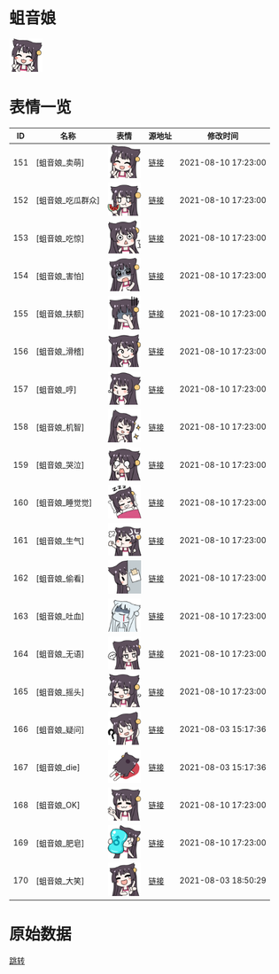 # 蛆音娘

<img src="./cover.png" height="60" alt="cover" />

# 表情一览

|ID|名称|表情|源地址|修改时间|
|----|----|----|----|----|
|151|[蛆音娘_卖萌]|<img src="./pic/000151_%5B蛆音娘_卖萌%5D.png" height="60" alt="卖萌"/>|[链接](http://i0.hdslb.com/bfs/emote/4cd1024d0c2ecee93224477946656d32c1705ccf.png)|2021-08-10 17:23:00|
|152|[蛆音娘_吃瓜群众]|<img src="./pic/000152_%5B蛆音娘_吃瓜群众%5D.png" height="60" alt="吃瓜群众"/>|[链接](http://i0.hdslb.com/bfs/emote/5d0d6cc54b508d30b4f50b6b5f7b7e1e259d84ea.png)|2021-08-10 17:23:00|
|153|[蛆音娘_吃惊]|<img src="./pic/000153_%5B蛆音娘_吃惊%5D.png" height="60" alt="吃惊"/>|[链接](http://i0.hdslb.com/bfs/emote/7a4cb0b644214d476ce198ddf6a7a0aa31311199.png)|2021-08-10 17:23:00|
|154|[蛆音娘_害怕]|<img src="./pic/000154_%5B蛆音娘_害怕%5D.png" height="60" alt="害怕"/>|[链接](http://i0.hdslb.com/bfs/emote/7407634bf67bfe9d7806f15d57608a1b18c2b4c2.png)|2021-08-10 17:23:00|
|155|[蛆音娘_扶额]|<img src="./pic/000155_%5B蛆音娘_扶额%5D.png" height="60" alt="扶额"/>|[链接](http://i0.hdslb.com/bfs/emote/a4d8f95baaa24821fd591a7dbeee1b869e760f59.png)|2021-08-10 17:23:00|
|156|[蛆音娘_滑稽]|<img src="./pic/000156_%5B蛆音娘_滑稽%5D.png" height="60" alt="滑稽"/>|[链接](http://i0.hdslb.com/bfs/emote/d3717f10ffe9787336bc39a09214270988521a67.png)|2021-08-10 17:23:00|
|157|[蛆音娘_哼]|<img src="./pic/000157_%5B蛆音娘_哼%5D.png" height="60" alt="哼"/>|[链接](http://i0.hdslb.com/bfs/emote/8854f1b8a82126e3b87f3a1563da5feb55b23e71.png)|2021-08-10 17:23:00|
|158|[蛆音娘_机智]|<img src="./pic/000158_%5B蛆音娘_机智%5D.png" height="60" alt="机智"/>|[链接](http://i0.hdslb.com/bfs/emote/e543c0a823ca915df9362283f4ae950e9e9cc2e9.png)|2021-08-10 17:23:00|
|159|[蛆音娘_哭泣]|<img src="./pic/000159_%5B蛆音娘_哭泣%5D.png" height="60" alt="哭泣"/>|[链接](http://i0.hdslb.com/bfs/emote/a23055546c19eba663b16370b8e072394d87ff53.png)|2021-08-10 17:23:00|
|160|[蛆音娘_睡觉觉]|<img src="./pic/000160_%5B蛆音娘_睡觉觉%5D.png" height="60" alt="睡觉觉"/>|[链接](http://i0.hdslb.com/bfs/emote/40ef7e6d931acb37e5514b70d13663e86dc3698b.png)|2021-08-10 17:23:00|
|161|[蛆音娘_生气]|<img src="./pic/000161_%5B蛆音娘_生气%5D.png" height="60" alt="生气"/>|[链接](http://i0.hdslb.com/bfs/emote/bf398cbbcfaae107d1b59aaf03895f38422e3d87.png)|2021-08-10 17:23:00|
|162|[蛆音娘_偷看]|<img src="./pic/000162_%5B蛆音娘_偷看%5D.png" height="60" alt="偷看"/>|[链接](http://i0.hdslb.com/bfs/emote/52463ded4f23649db10ba3ced662ed946c5edf0b.png)|2021-08-10 17:23:00|
|163|[蛆音娘_吐血]|<img src="./pic/000163_%5B蛆音娘_吐血%5D.png" height="60" alt="吐血"/>|[链接](http://i0.hdslb.com/bfs/emote/5772d22015e5b2b40a9fe302b5967ec7282ac848.png)|2021-08-10 17:23:00|
|164|[蛆音娘_无语]|<img src="./pic/000164_%5B蛆音娘_无语%5D.png" height="60" alt="无语"/>|[链接](http://i0.hdslb.com/bfs/emote/b6c763c6484ce2e48299ceb21861e46318868871.png)|2021-08-10 17:23:00|
|165|[蛆音娘_摇头]|<img src="./pic/000165_%5B蛆音娘_摇头%5D.png" height="60" alt="摇头"/>|[链接](http://i0.hdslb.com/bfs/emote/b7278f750c6f2235f41f37056d727f25d3bf781f.png)|2021-08-10 17:23:00|
|166|[蛆音娘_疑问]|<img src="./pic/000166_%5B蛆音娘_疑问%5D.png" height="60" alt="疑问"/>|[链接](http://i0.hdslb.com/bfs/emote/7750b698d15a1b8e83c0f59106e8e9cd5cb57897.png)|2021-08-03 15:17:36|
|167|[蛆音娘_die]|<img src="./pic/000167_%5B蛆音娘_die%5D.png" height="60" alt="die"/>|[链接](http://i0.hdslb.com/bfs/emote/52543025a070fde5c01a10320c9636ec3173ac99.png)|2021-08-03 15:17:36|
|168|[蛆音娘_OK]|<img src="./pic/000168_%5B蛆音娘_OK%5D.png" height="60" alt="OK"/>|[链接](http://i0.hdslb.com/bfs/emote/52a0dcee66c91bf123bf53bd48a269b1317d17f9.png)|2021-08-10 17:23:00|
|169|[蛆音娘_肥皂]|<img src="./pic/000169_%5B蛆音娘_肥皂%5D.png" height="60" alt="肥皂"/>|[链接](http://i0.hdslb.com/bfs/emote/7f1a857e9430dcf3050ce0ef5fa19aefebea6dc4.png)|2021-08-10 17:23:00|
|170|[蛆音娘_大笑]|<img src="./pic/000170_%5B蛆音娘_大笑%5D.png" height="60" alt="大笑"/>|[链接](http://i0.hdslb.com/bfs/emote/1d3355fb89c24ab3c50e5c152d8b990a290dc63e.png)|2021-08-03 18:50:29|

# 原始数据

[跳转](./raw.json)

